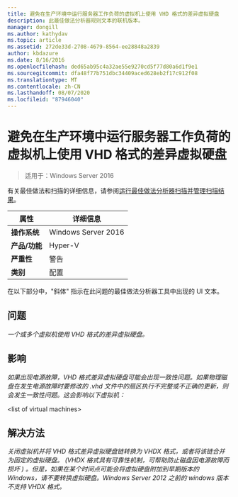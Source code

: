 ```yaml
---
title: 避免在生产环境中运行服务器工作负荷的虚拟机上使用 VHD 格式的差异虚拟硬盘
description: 此最佳做法分析器规则文本的联机版本。
manager: dongill
ms.author: kathydav
ms.topic: article
ms.assetid: 272de33d-2708-4679-8564-ee28848a2839
author: kbdazure
ms.date: 8/16/2016
ms.openlocfilehash: ded65ab95c4a32ae55e9270cd5f77d80a6d1f9e1
ms.sourcegitcommit: dfa48f77b751dbc34409aced628eb2f17c912f08
ms.translationtype: MT
ms.contentlocale: zh-CN
ms.lasthandoff: 08/07/2020
ms.locfileid: "87946040"
---
```

# <a name="avoid-using-vhd-format-differencing-virtual-hard-disks-on-virtual-machines-that-run-server-workloads-in-a-production-environment"></a>避免在生产环境中运行服务器工作负荷的虚拟机上使用 VHD 格式的差异虚拟硬盘

>适用于：Windows Server 2016

有关最佳做法和扫描的详细信息，请参阅[运行最佳做法分析器扫描并管理扫描结果](https://go.microsoft.com/fwlink/p/?LinkID=223177)。

|属性|详细信息|
|-|-|
|**操作系统**|Windows Server 2016|
|**产品/功能**|Hyper-V|
|**严重性**|警告|
|**类别**|配置|

在以下部分中，"斜体" 指示在此问题的最佳做法分析器工具中出现的 UI 文本。

## <a name="issue"></a>**问题**
*一个或多个虚拟机使用 VHD 格式的差异虚拟硬盘。*

## <a name="impact"></a>**影响**
*如果出现电源故障，VHD 格式差异虚拟硬盘可能会出现一致性问题。如果物理磁盘在发生电源故障时要修改的 .vhd 文件中的扇区执行不完整或不正确的更新，则会发生一致性问题。这会影响以下虚拟机：*

\<list of virtual machines>

## <a name="resolution"></a>**解决方法**
*关闭虚拟机并将 VHD 格式差异虚拟硬盘链转换为 VHDX 格式，或者将该链合并为固定的虚拟硬盘。 (VHDX 格式具有可靠性机制，可帮助防止磁盘因电源故障而损坏 ) 。但是，如果在某个时间点可能会将虚拟硬盘附加到早期版本的 Windows，请不要转换虚拟硬盘。Windows Server 2012 之前的 windows 版本不支持 VHDX 格式。*



